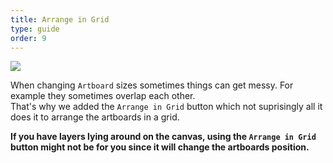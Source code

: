 ```yaml
---
title: Arrange in Grid
type: guide
order: 9
---
```


![](/docs/images/arrange.png)

When changing `Artboard` sizes sometimes things can get messy. For example they sometimes overlap each other.  
That's why we added the `Arrange in Grid` button which not suprisingly all it does it to arrange the artboards in a grid.

**If you have layers lying around on the canvas, using the `Arrange in Grid` button might not be for you since it will change the artboards position.**